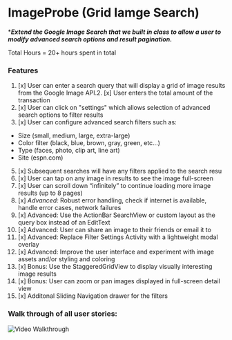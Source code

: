 # ImageProbe (Grid Iamge Search)

****Extend the Google Image Search that we built in class to allow a user to modify advanced search options and result pagination.***

Total Hours = 20+ hours spent in total
### Features
1. [x] User can enter a search query that will display a grid of image results from the Google Image API.2. [x] User enters the total amount of the transaction
3. [x] User can click on "settings" which allows selection of advanced search options to filter results
4. [x] User can configure advanced search filters such as:
 * Size (small, medium, large, extra-large)
 * Color filter (black, blue, brown, gray, green, etc...)
 * Type (faces, photo, clip art, line art)
 * Site (espn.com)
5. [x] Subsequent searches will have any filters applied to the search resu
6. [x] User can tap on any image in results to see the image full-screen
7. [x] User can scroll down “infinitely” to continue loading more image results (up to 8 pages)
8. [x] *Advanced:*  Robust error handling, check if internet is available, handle error cases, network failures
9. [x] Advanced: Use the ActionBar SearchView or custom layout as the query box instead of an EditText
10. [x] Advanced: User can share an image to their friends or email it to 
11. [x] Advanced: Replace Filter Settings Activity with a lightweight modal overlay
12. [x] Advanced: Improve the user interface and experiment with image assets and/or styling and coloring
13. [x] Bonus: Use the StaggeredGridView to display visually interesting image results 
14. [x] Bonus: User can zoom or pan images displayed in full-screen detail view 
15. [x] Additonal Sliding Navigation drawer for the filters

### Walk through of all user stories:


![Video Walkthrough](assets/ImageProbe.gif)

